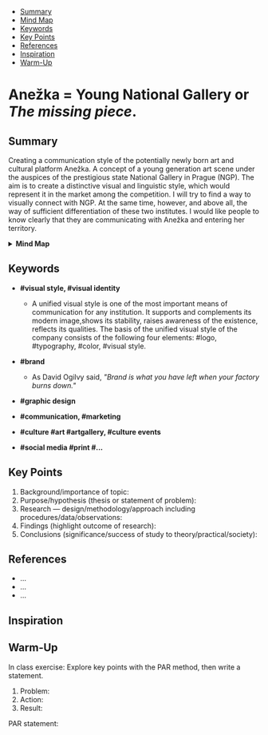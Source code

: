 <!-- Table of Contents, in-page navigation -->

- [Summary](#summary)
- [Mind Map](#mind-map)
- [Keywords](#keywords)
- [Key Points](#key-points)
- [References](#references)
- [Inspiration](#inspiration)
- [Warm-Up](#warm-up)

# Anežka = Young National Gallery or *The missing piece*.

## Summary

Creating a communication style of the potentially newly born art and cultural platform Anežka. A concept of a young generation art scene under the auspices of the prestigious state National Gallery in Prague (NGP). The aim is to create a distinctive visual and linguistic style, which would represent it in the market among the competition. I will try to find a way to visually connect with NGP. At the same time, however, and above all, the way of sufficient differentiation of these two institutes. I would like people to know clearly that they are communicating with Anežka and entering her territory.

<!-- Disclosure widget, HTML in Markdown -->

<details>
  <summary><b>Mind Map</b></summary>
  <img alt="Gray box placeholder image, for position only." src="./img/thesis-mind-map.png">
</details>

## Keywords

- **#visual style, #visual identity** 
    - A unified visual style is one of the most important means of communication for any institution. It supports and complements its modern image,shows its stability, raises awareness of the existence, reflects its qualities. The basis of the unified visual style of the company consists of the following four elements: #logo, #typography, #color, #visual style.


- **#brand**
    - As David Ogilvy said, *"Brand is what you have left when your factory burns down."*

- **#graphic design**
- **#communication, #marketing**
- **#culture #art #artgallery, #culture events**
- **#social media #print #...**

## Key Points

<!-- Key points; aim for **30–60 words** each. -->

1. Background/importance of topic:
2. Purpose/hypothesis (thesis or statement of problem):
3. Research — design/methodology/approach including procedures/data/observations:
4. Findings (highlight outcome of research):
5. Conclusions (significance/success of study to theory/practical/society):

## References

<!-- Add reference list. See Reference List Style -->

- …
- …
- …

## Inspiration

<!-- Optional section, see https://evajunkova.github.io/english-for-designers/08-clarity-first/#inspiration -->

## Warm-Up

In class exercise: Explore key points with the PAR method, then write a statement.

1. Problem:
2. Action:
3. Result:

<!-- Put it all together in a statement -->

PAR statement:
